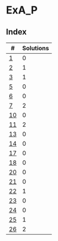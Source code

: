 # ExA_P

## Index

| #             | Solutions |
| ------------- | --------- |
| [1](1.md)     | 0         |
| [2](2.md)     | 1         |
| [3](3.md)     | 1         |
| [5](5.md)     | 0         |
| [6](6.md)     | 0         |
| [7](7.md)     | 2         |
| [10](10.md)   | 0         |
| [11](11.md)   | 2         |
| [13](13.md)   | 0         |
| [14](14.md)   | 0         |
| [17](17.md)   | 0         |
| [18](18.md)   | 0         |
| [20](20.md)   | 0         |
| [21](21.md)   | 0         |
| [22](22.md)   | 1         |
| [23](23.md)   | 0         |
| [24](24.md)   | 0         |
| [25](25.md)   | 1         |
| [26](26.md)   | 2         |
